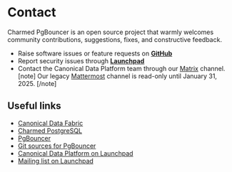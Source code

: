 # Contact

Charmed PgBouncer is an open source project that warmly welcomes community contributions, suggestions, fixes, and constructive feedback.
* Raise software issues or feature requests on [**GitHub**](https://github.com/canonical/pgbouncer-operator/issues/new/choose)
* Report security issues through [**Launchpad**](https://wiki.ubuntu.com/DebuggingSecurity#How%20to%20File)
* Contact the Canonical Data Platform team through our [Matrix](https://matrix.to/#/#charmhub-data-platform:ubuntu.com) channel.
[note]
Our legacy [Mattermost](https://chat.charmhub.io/charmhub/channels/data-platform) channel is read-only until January 31, 2025.
[/note]


## Useful links
* [Canonical Data Fabric](https://ubuntu.com/data/)
* [Charmed PostgreSQL](https://charmhub.io/postgresql)
* [PgBouncer](https://charmhub.io/pgbouncer)
* [Git sources for PgBouncer](https://github.com/canonical/pgbouncer-operator)
* [Canonical Data Platform on Launchpad](https://launchpad.net/~data-platform)
* [Mailing list on Launchpad](https://lists.launchpad.net/data-platform/)